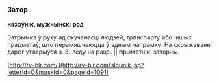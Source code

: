 ### Затор
**назоўнік, мужчынскі род**

Затрымка ў руху ад скучанасці людзей, транспарту або іншых прадметаў, што перамяшчаюцца ў адным напрамку. На скрыжаванні дарог утварыўся з. З. лёду на рацэ. || прыметнік: заторны.

<a rel="author">[http://rv-blr.com/](http://rv-blr.com/slounik.jsp?letterId=0&maskId=0&pageId=1091)</a>
